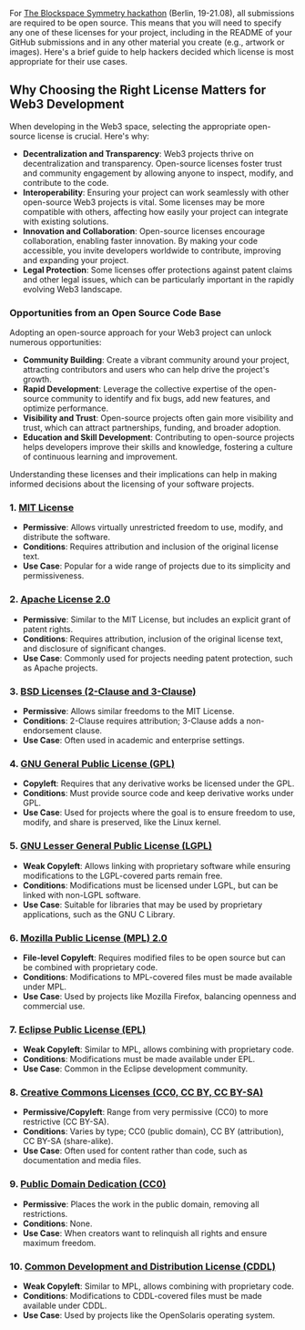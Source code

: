 For [The Blockspace Symmetry hackathon](https://symmetry.theblockspace.net/) (Berlin, 19-21.08), all submissions are required to be open source. This means that you will need to specify any one of these licenses for your project, including in the README of your GitHub submissions and in any other material you create (e.g., artwork or images). Here's a brief guide to help hackers decided which license is most appropriate for their use cases.

## Why Choosing the Right License Matters for Web3 Development

When developing in the Web3 space, selecting the appropriate open-source license is crucial. Here's why:

- **Decentralization and Transparency**: Web3 projects thrive on decentralization and transparency. Open-source licenses foster trust and community engagement by allowing anyone to inspect, modify, and contribute to the code.
- **Interoperability**: Ensuring your project can work seamlessly with other open-source Web3 projects is vital. Some licenses may be more compatible with others, affecting how easily your project can integrate with existing solutions.
- **Innovation and Collaboration**: Open-source licenses encourage collaboration, enabling faster innovation. By making your code accessible, you invite developers worldwide to contribute, improving and expanding your project.
- **Legal Protection**: Some licenses offer protections against patent claims and other legal issues, which can be particularly important in the rapidly evolving Web3 landscape.

### Opportunities from an Open Source Code Base
Adopting an open-source approach for your Web3 project can unlock numerous opportunities:
- **Community Building**: Create a vibrant community around your project, attracting contributors and users who can help drive the project's growth.
- **Rapid Development**: Leverage the collective expertise of the open-source community to identify and fix bugs, add new features, and optimize performance.
- **Visibility and Trust**: Open-source projects often gain more visibility and trust, which can attract partnerships, funding, and broader adoption.
- **Education and Skill Development**: Contributing to open-source projects helps developers improve their skills and knowledge, fostering a culture of continuous learning and improvement.

Understanding these licenses and their implications can help in making informed decisions about the licensing of your software projects.

### 1. [MIT License](https://opensource.org/licenses/MIT)

- **Permissive**: Allows virtually unrestricted freedom to use, modify, and distribute the software.
- **Conditions**: Requires attribution and inclusion of the original license text.
- **Use Case**: Popular for a wide range of projects due to its simplicity and permissiveness.

### 2. [Apache License 2.0](https://www.apache.org/licenses/LICENSE-2.0)
- **Permissive**: Similar to the MIT License, but includes an explicit grant of patent rights.
- **Conditions**: Requires attribution, inclusion of the original license text, and disclosure of significant changes.
- **Use Case**: Commonly used for projects needing patent protection, such as Apache projects.

### 3. [BSD Licenses (2-Clause and 3-Clause)](https://opensource.org/licenses/BSD-3-Clause)
- **Permissive**: Allows similar freedoms to the MIT License.
- **Conditions**: 2-Clause requires attribution; 3-Clause adds a non-endorsement clause.
- **Use Case**: Often used in academic and enterprise settings.

### 4. [GNU General Public License (GPL)](https://www.gnu.org/licenses/gpl-3.0.html)
- **Copyleft**: Requires that any derivative works be licensed under the GPL.
- **Conditions**: Must provide source code and keep derivative works under GPL.
- **Use Case**: Used for projects where the goal is to ensure freedom to use, modify, and share is preserved, like the Linux kernel.

### 5. [GNU Lesser General Public License (LGPL)](https://www.gnu.org/licenses/lgpl-3.0.html)
- **Weak Copyleft**: Allows linking with proprietary software while ensuring modifications to the LGPL-covered parts remain free.
- **Conditions**: Modifications must be licensed under LGPL, but can be linked with non-LGPL software.
- **Use Case**: Suitable for libraries that may be used by proprietary applications, such as the GNU C Library.

### 6. [Mozilla Public License (MPL) 2.0](https://www.mozilla.org/en-US/MPL/2.0/)
- **File-level Copyleft**: Requires modified files to be open source but can be combined with proprietary code.
- **Conditions**: Modifications to MPL-covered files must be made available under MPL.
- **Use Case**: Used by projects like Mozilla Firefox, balancing openness and commercial use.

### 7. [Eclipse Public License (EPL)](https://www.eclipse.org/legal/epl-2.0/)
- **Weak Copyleft**: Similar to MPL, allows combining with proprietary code.
- **Conditions**: Modifications must be made available under EPL.
- **Use Case**: Common in the Eclipse development community.

### 8. [Creative Commons Licenses (CC0, CC BY, CC BY-SA)](https://creativecommons.org/licenses/)
- **Permissive/Copyleft**: Range from very permissive (CC0) to more restrictive (CC BY-SA).
- **Conditions**: Varies by type; CC0 (public domain), CC BY (attribution), CC BY-SA (share-alike).
- **Use Case**: Often used for content rather than code, such as documentation and media files.

### 9. [Public Domain Dedication (CC0)](https://creativecommons.org/publicdomain/zero/1.0/)
- **Permissive**: Places the work in the public domain, removing all restrictions.
- **Conditions**: None.
- **Use Case**: When creators want to relinquish all rights and ensure maximum freedom.

### 10. [Common Development and Distribution License (CDDL)](https://opensource.org/licenses/CDDL-1.0)
- **Weak Copyleft**: Similar to MPL, allows combining with proprietary code.
- **Conditions**: Modifications to CDDL-covered files must be made available under CDDL.
- **Use Case**: Used by projects like the OpenSolaris operating system.
